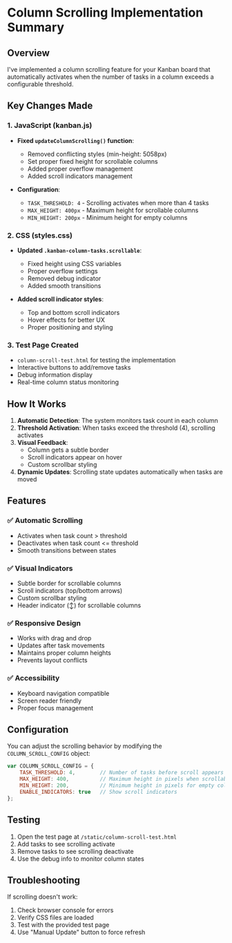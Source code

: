 # Column Scrolling Implementation Summary

## Overview
I've implemented a column scrolling feature for your Kanban board that automatically activates when the number of tasks in a column exceeds a configurable threshold.

## Key Changes Made

### 1. JavaScript (kanban.js)
- **Fixed `updateColumnScrolling()` function**: 
  - Removed conflicting styles (min-height: 5058px)
  - Set proper fixed height for scrollable columns
  - Added proper overflow management
  - Added scroll indicators management

- **Configuration**:
  - `TASK_THRESHOLD: 4` - Scrolling activates when more than 4 tasks
  - `MAX_HEIGHT: 400px` - Maximum height for scrollable columns
  - `MIN_HEIGHT: 200px` - Minimum height for empty columns

### 2. CSS (styles.css)
- **Updated `.kanban-column-tasks.scrollable`**:
  - Fixed height using CSS variables
  - Proper overflow settings
  - Removed debug indicator
  - Added smooth transitions

- **Added scroll indicator styles**:
  - Top and bottom scroll indicators
  - Hover effects for better UX
  - Proper positioning and styling

### 3. Test Page Created
- `column-scroll-test.html` for testing the implementation
- Interactive buttons to add/remove tasks
- Debug information display
- Real-time column status monitoring

## How It Works

1. **Automatic Detection**: The system monitors task count in each column
2. **Threshold Activation**: When tasks exceed the threshold (4), scrolling activates
3. **Visual Feedback**: 
   - Column gets a subtle border
   - Scroll indicators appear on hover
   - Custom scrollbar styling
4. **Dynamic Updates**: Scrolling state updates automatically when tasks are moved

## Features

### ✅ Automatic Scrolling
- Activates when task count > threshold
- Deactivates when task count <= threshold
- Smooth transitions between states

### ✅ Visual Indicators
- Subtle border for scrollable columns
- Scroll indicators (top/bottom arrows)
- Custom scrollbar styling
- Header indicator (↕) for scrollable columns

### ✅ Responsive Design
- Works with drag and drop
- Updates after task movements
- Maintains proper column heights
- Prevents layout conflicts

### ✅ Accessibility
- Keyboard navigation compatible
- Screen reader friendly
- Proper focus management

## Configuration
You can adjust the scrolling behavior by modifying the `COLUMN_SCROLL_CONFIG` object:

```javascript
var COLUMN_SCROLL_CONFIG = {
    TASK_THRESHOLD: 4,        // Number of tasks before scroll appears
    MAX_HEIGHT: 400,          // Maximum height in pixels when scrollable
    MIN_HEIGHT: 200,          // Minimum height in pixels for empty columns
    ENABLE_INDICATORS: true   // Show scroll indicators
};
```

## Testing
1. Open the test page at `/static/column-scroll-test.html`
2. Add tasks to see scrolling activate
3. Remove tasks to see scrolling deactivate
4. Use the debug info to monitor column states

## Troubleshooting
If scrolling doesn't work:
1. Check browser console for errors
2. Verify CSS files are loaded
3. Test with the provided test page
4. Use "Manual Update" button to force refresh
